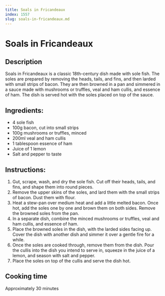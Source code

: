 ```yaml
---
title: Soals in Fricandeaux
index: 1557
slug: soals-in-fricandeaux.md
---
```


# Soals in Fricandeaux

## Description
Soals in Fricandeaux is a classic 18th-century dish made with sole fish. The soles are prepared by removing the heads, tails, and fins, and then larded with small strips of bacon. They are then browned in a pan and simmered in a sauce made with mushrooms or truffles, veal and ham cullis, and essence of ham. The dish is served hot with the soles placed on top of the sauce.

## Ingredients:
- 4 sole fish
- 100g bacon, cut into small strips
- 100g mushrooms or truffles, minced
- 200ml veal and ham cullis
- 1 tablespoon essence of ham
- Juice of 1 lemon
- Salt and pepper to taste

## Instructions:
1. Gut, scrape, wash, and dry the sole fish. Cut off their heads, tails, and fins, and shape them into round pieces.
2. Remove the upper skins of the soles, and lard them with the small strips of bacon. Dust them with flour.
3. Heat a stew-pan over medium heat and add a little melted bacon. Once hot, add the soles one by one and brown them on both sides. Remove the browned soles from the pan.
4. In a separate dish, combine the minced mushrooms or truffles, veal and ham cullis, and essence of ham.
5. Place the browned soles in the dish, with the larded sides facing up. Cover the dish with another dish and simmer it over a gentle fire for a while.
6. Once the soles are cooked through, remove them from the dish. Pour the cullis into the dish you intend to serve in, squeeze in the juice of a lemon, and season with salt and pepper.
7. Place the soles on top of the cullis and serve the dish hot.

## Cooking time
Approximately 30 minutes